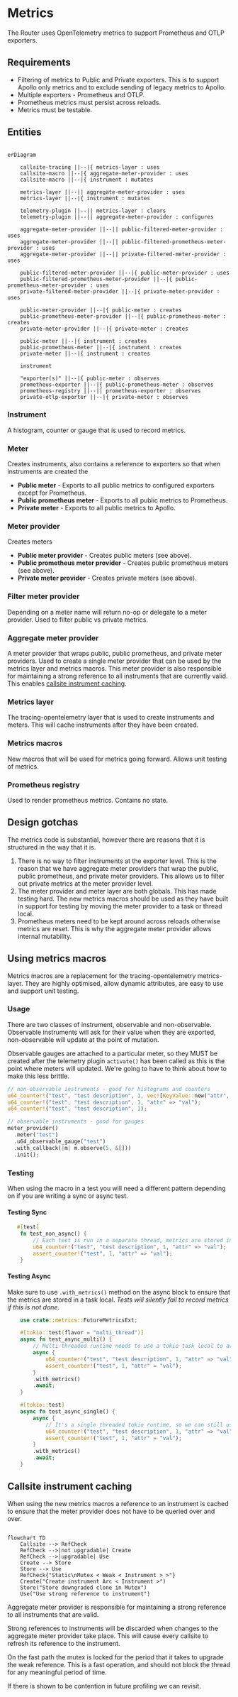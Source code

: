 # Metrics

The Router uses OpenTelemetry metrics to support Prometheus and OTLP exporters.

## Requirements
* Filtering of metrics to Public and Private exporters. This is to support Apollo only metrics and to exclude sending of legacy metrics to Apollo.
* Multiple exporters - Prometheus and OTLP.
* Prometheus metrics must persist across reloads.
* Metrics must be testable.

## Entities
```mermaid

erDiagram

    callsite-tracing ||--|{ metrics-layer : uses
    callsite-macro ||--|{ aggregate-meter-provider : uses
    callsite-macro ||--|{ instrument : mutates

    metrics-layer ||--|| aggregate-meter-provider : uses
    metrics-layer ||--|{ instrument : mutates

    telemetry-plugin ||--|| metrics-layer : clears
    telemetry-plugin ||--|| aggregate-meter-provider : configures

    aggregate-meter-provider ||--|| public-filtered-meter-provider : uses
    aggregate-meter-provider ||--|| public-filtered-prometheus-meter-provider : uses
    aggregate-meter-provider ||--|| private-filtered-meter-provider : uses

    public-filtered-meter-provider ||--|{ public-meter-provider : uses
    public-filtered-prometheus-meter-provider ||--|{ public-prometheus-meter-provider : uses
    private-filtered-meter-provider ||--|{ private-meter-provider : uses
    
    public-meter-provider ||--|{ public-meter : creates
    public-prometheus-meter-provider ||--|{ public-prometheus-meter : creates
    private-meter-provider ||--|{ private-meter : creates

    public-meter ||--|{ instrument : creates
    public-prometheus-meter ||--|{ instrument : creates
    private-meter ||--|{ instrument : creates

    instrument

    "exporter(s)" ||--|{ public-meter : observes
    prometheus-exporter ||--|{ public-prometheus-meter : observes
    prometheus-registry ||--|| prometheus-exporter : observes
    private-otlp-exporter ||--|{ private-meter : observes

```

### Instrument
A histogram, counter or gauge that is used to record metrics.

### Meter
Creates instruments, also contains a reference to exporters so that when instruments are created the
* __Public meter__ - Exports to all public metrics to configured exporters except for Prometheus.
* __Public prometheus meter__ - Exports to all public metrics to Prometheus.
* __Private meter__ - Exports to all public metrics to Apollo.


### Meter provider
Creates meters
* __Public meter provider__ - Creates public meters (see above).
* __Public prometheus meter provider__ - Creates public prometheus meters (see above).
* __Private meter provider__ - Creates private meters (see above).

### Filter meter provider
Depending on a meter name will return no-op or delegate to a meter provider. Used to filter public vs private metrics.

### Aggregate meter provider
A meter provider that wraps public, public prometheus, and private meter providers. Used to create a single meter provider that can be used by the metrics layer and metrics macros.
This meter provider is also responsible for maintaining a strong reference to all instruments that are currently valid. This enables [callsite instrument caching](#callsite-instrument-caching).

### Metrics layer
The tracing-opentelemetry layer that is used to create instruments and meters. This will cache instruments after they have been created.

### Metrics macros
New macros that will be used for metrics going forward. Allows unit testing of metrics.

### Prometheus registry
Used to render prometheus metrics. Contains no state.

## Design gotchas
The metrics code is substantial, however there are reasons that it is structured in the way that it is.

1. There is no way to filter instruments at the exporter level. This is the reason that we have aggregate meter providers that wrap the public, public prometheus, and private meter providers. This allows us to filter out private metrics at the meter provider level.
2. The meter provider and meter layer are both globals. This has made testing hard. The new metrics macros should be used as they have built in support for testing by moving the meter provider to a task or thread local.
3. Prometheus meters need to be kept around across reloads otherwise metrics are reset. This is why the aggregate meter provider allows internal mutability.

## Using metrics macros

Metrics macros are a replacement for the tracing-opentelemetry metrics-layer.
They are highly optimised, allow dynamic attributes, are easy to use and support unit testing.

### Usage

There are two classes of instrument, observable and non-observable. Observable instruments will ask for their value when they are exported, non-observable will update at the point of mutation.

Observable gauges are attached to a particular meter, so they MUST be created after the telemetry plugin `activate()` has been called as this is the point where meters will updated.
We're going to have to think about how to make this less brittle.

```rust
// non-observable instruments - good for histograms and counters
u64_counter!("test", "test description", 1, vec![KeyValue::new("attr", "val")]);    
u64_counter!("test", "test description", 1, "attr" => "val");
u64_counter!("test", "test description", 1);

// observable instruments - good for gauges
meter_provider()
  .meter("test")
  .u64_observable_gauge("test")
  .with_callback(|m| m.observe(5, &[]))
  .init();
```

### Testing
When using the macro in a test you will need a different pattern depending on if you are writing a sync or async test.

#### Testing Sync
```rust
   #[test]
    fn test_non_async() {
        // Each test is run in a separate thread, metrics are stored in a thread local.
        u64_counter!("test", "test description", 1, "attr" => "val");
        assert_counter!("test", 1, "attr" => "val");
    }
```

#### Testing Async

Make sure to use `.with_metrics()` method on the async block to ensure that the metrics are stored in a task local.
*Tests will silently fail to record metrics if this is not done.*
```rust
    use crate::metrics::FutureMetricsExt;

    #[tokio::test(flavor = "multi_thread")]
    async fn test_async_multi() {
        // Multi-threaded runtime needs to use a tokio task local to avoid tests interfering with each other
        async {
            u64_counter!("test", "test description", 1, "attr" => "val");
            assert_counter!("test", 1, "attr" = "val");
        }
        .with_metrics()
        .await;
    }

    #[tokio::test]
    async fn test_async_single() {
        async {
            // It's a single threaded tokio runtime, so we can still use a thread local
            u64_counter!("test", "test description", 1, "attr" => "val");
            assert_counter!("test", 1, "attr" = "val");
        }
        .with_metrics()
        .await;
    }
```

## Callsite instrument caching

When using the new metrics macros a reference to an instrument is cached to ensure that the meter provider does not have to be queried over and over.

```mermaid

flowchart TD
    Callsite --> RefCheck
    RefCheck -->|not upgradable| Create
    RefCheck -->|upgradable| Use
    Create --> Store
    Store --> Use
    RefCheck{"Static\nMutex < Weak < Instrument > >"}
    Create("Create instrument Arc < Instrument >")
    Store("Store downgraded clone in Mutex")
    Use("Use strong reference to instrument")
```

Aggregate meter provider is responsible for maintaining a strong reference to all instruments that are valid. 

Strong references to instruments will be discarded when changes to the aggregate meter provider take place. This will cause every callsite to refresh its reference to the instrument.

On the fast path the mutex is locked for the period that it takes to upgrade the weak reference. This is a fast operation, and should not block the thread for any meaningful period of time.

If there is shown to be contention in future profiling we can revisit.
